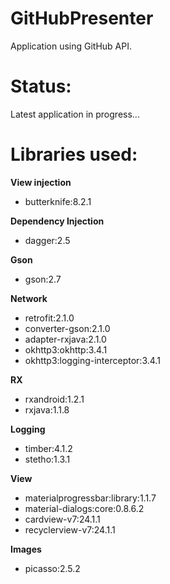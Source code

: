 # GitHubPresenter
Application using GitHub API.

<h1>Status:</h1>
Latest application in progress...

<h1>Libraries used:</h1>
<b>View injection</b>
<ul>
<li>butterknife:8.2.1</li>
</ul>
<b>Dependency Injection</b>
<ul>
<li>dagger:2.5</li>
</ul>
<b>Gson</b>
<ul>
<li>gson:2.7</li>
</ul>
<b>Network</b>
<ul>
<li>retrofit:2.1.0</li>
<li>converter-gson:2.1.0</li>
<li>adapter-rxjava:2.1.0</li>
<li>okhttp3:okhttp:3.4.1</li>
<li>okhttp3:logging-interceptor:3.4.1</li>
</ul>
<b>RX</b>
<ul>
<li>rxandroid:1.2.1</li>
<li>rxjava:1.1.8</li>
</ul>
<b>Logging</b>
<ul>
<li>timber:4.1.2</li>
<li>stetho:1.3.1</li>
</ul>
<b>View</b>
<ul>
<li>materialprogressbar:library:1.1.7</li>
<li>material-dialogs:core:0.8.6.2</li>
<li>cardview-v7:24.1.1</li>
<li>recyclerview-v7:24.1.1</li>
</ul>
<b>Images</b>
<ul>
<li>picasso:2.5.2</li>
</ul>

